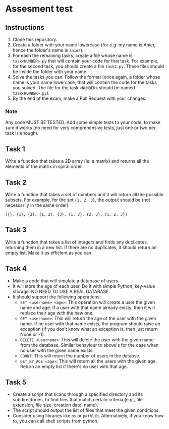 # Assesment test

## Instructions
1. Clone this repository.
2. Create a folder with your name lowercase (for e.g: my name is Anier, hence the folder's name is `anier`).
3. For each the remaining tasks, create a file whose name is `task<NUMBER>.py` that will contain your code for that task. For example, for the second task, you should create a file `task2.py`. These files should be inside the folder with your name.
4. Solve the tasks you can. Follow the format (once again, a folder whose name is your name lowercase, that will contain the code for the tasks you solved. The file for the task `<NUMBER>` should be named `task<NUMBER>.py`).
5. By the end of the exam, make a Pull Request with your changes.

### Note

Any code MUST BE TESTED. Add some simple tests to your code, to make sure it works (no need for very comprehensive tests, just one or two per task is enough).

## Task 1

Write a function that takes a 2D array (ie: a matrix) and returns all the elements of the matrix in spiral order.

## Task 2

Write a function that takes a set of numbers and it will return all the possible subsets. For example, for the set `{1, 2, 3}`, the output should be (not necessarily in the same order):
```
[{}, {1}, {2}, {1, 2}, {3}, {1, 3}, {2, 3}, {1, 2, 3}]
```


## Task 3

Write a function that takes a list of integers and finds any duplicates, returning them in a new list. If there are no duplicates, it should return an empty list. Make it as efficient as you can.

## Task 4

- Make a code that will simulate a database of users.
- It will store the age of each user. Do it with simple Python, key-value storage. NO NEED TO USE A REAL DATABASE.
- It should support the following operations:
    - `SET <username> <age>`: This operation will create a user the given name and age. If a user with that name already exists, then it will replace their age with the new one.
    - `GET <username>`: This will return the age of the user with the given name. If no user with that name exists, the program should raise an exception (if you don't know what an exception is, then just return None or -1).
    - `DELETE <username>`: This will delete the user with the given name from the database. Similar behaviour to above's for the case when no user with the given name exists.
    - `COUNT`: This will return the number of users in the databse.
    - `GET_BY_AGE <age>`: This will return all the users with the given age. Return an empty list if there's no user with that age.


## Task 5
- Create a script that scans through a specified directory and its subdirectories, to find files that match certain criteria (e.g., file extension, file size, creation date, name).
- The script should output the list of files that meet the given conditions.
- Consider using libraries like `os` or `pathlib`. Alternatively, if you know how to, you can call shell scripts from python.
